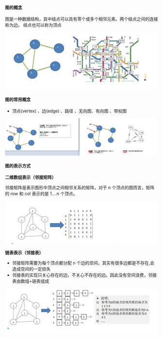 #### 图的概念

图是一种数据结构，其中结点可以具有零个或多个相邻元素。两个结点之间的连接称为边。 结点也可以称为顶点

![97494adb88b45ee63a35ad68ddaa5a4](img/97494adb88b45ee63a35ad68ddaa5a4.png)

#### 图的常用概念

+ 顶点(vertex) 、边(edge) 、路径 、无向图、有向图 、带权图

![13c338f3c551ab03d0592c49901f8b5](img/13c338f3c551ab03d0592c49901f8b5.png)

#### 图的表示方式

**二维数组表示（邻接矩阵）**

邻接矩阵是表示图形中顶点之间相邻关系的矩阵，对于 n 个顶点的图而言，矩阵的 row 和 col 表示的是 1....n 个顶点。

![8c956cbc8a1d957554c62dc41aa51ab](img/8c956cbc8a1d957554c62dc41aa51ab.png)

**链表表示（邻接表）**

+ 邻接矩阵需要为每个顶点都分配 n 个边的空间，其实有很多边都是不存在,会造成空间的一定损失
+ 邻接表的实现只关心存在的边，不关心不存在的边。因此没有空间浪费，邻接表由数组+链表组成

![4790b95c5cd433b202fbf6b5b678526](img/4790b95c5cd433b202fbf6b5b678526.png)





